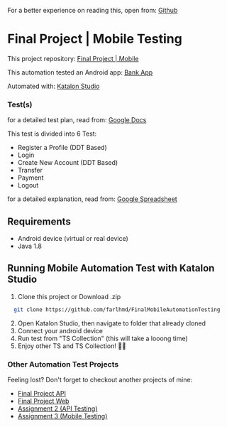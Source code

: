 For a better experience on reading this, open from: [Github](https://github.com/farlhmd/FinalMobileAutomationTesting)

# Final Project | Mobile Testing
This project repository: [Final Project | Mobile](https://github.com/farlhmd/FinalMobileAutomationTesting)

This automation tested an Android app: [Bank App](https://github.com/farlhmd/FinalMobileAutomationTesting/blob/master/androidapp/app-debug.apk)

Automated with: [Katalon Studio](https://katalon.com)

### Test(s)
for a detailed test plan, read from: [Google Docs](https://docs.google.com/document/d/1ql0SNz6XIMVqX_p9tzgkrdc2HZDI17Dq/edit?usp=sharing&ouid=118019274039622151168&rtpof=true&sd=true)

This test is divided into 6 Test:
- Register a Profile (DDT Based)
- Login
- Create New Account (DDT Based)
- Transfer
- Payment
- Logout

for a detailed explanation, read from: [Google Spreadsheet](https://docs.google.com/spreadsheets/d/1_w5qytdNkLz73DtPF5PPNOcSHOCzq8ih/edit#gid=925454799)


## Requirements
- Android device (virtual or real device)
- Java 1.8


## Running Mobile Automation Test with Katalon Studio


1. Clone this project or Download .zip
```bash
  git clone https://github.com/farlhmd/FinalMobileAutomationTesting
```
2. Open Katalon Studio, then navigate to folder that already cloned
3. Connect your android device
4. Run test from "TS Collection" (this will take a looong time)
5. Enjoy other TS and TS Collection! 💪😌


### Other Automation Test Projects
Feeling lost? Don't forget to checkout another projects of mine:
- [Final Project API](https://github.com/farlhmd/FinalAPIAutomationTesting)
- [Final Project Web](https://github.com/farlhmd/FinalWebAutomationTesting)
- [Assignment 2 (API Testing)](https://github.com/farlhmd/Assignment2APIAutomationTesting)
- [Assignment 3 (Mobile Testing)](https://github.com/farlhmd/Assignment3MobileAutomationTesting)
